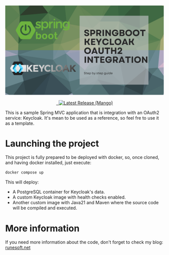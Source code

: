 ![Banner](docs/banner.png)
<p style="text-align: center">
    <a href="https://github.com/RubenMorPov/spring-keycloak-oauth2-example/releases/latest">
          <img alt="Latest Release (Mango)" src="https://img.shields.io/github/v/release/RubenMorPov/spring-keycloak-oauth2-example?label=%F0%9F%9A%80%20Release">
    </a>
</p>

This is a sample Spring MVC application that is integration with an OAuth2 service: Keycloak.
It's mean to be used as a reference, so feel fre to use it as a template.

# Launching the project

This project is fully prepared to be deployed with docker, so, once cloned, and having docker installed, just execute:

```bash
docker compose up
```

This will deploy:
- A PostgreSQL container for Keycloak's data.
- A custom Keycloak image with health checks enabled.
- Another custom image with Java21 and Maven where the source code will be compiled and executed.

# More information

If you need more information about the code, don't forget to check my blog: [runesoft.net](https://runesoft.net)
